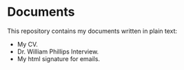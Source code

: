 # Documents

This repository contains my documents written in plain text:

- My CV.
- Dr. William Phillips Interview.
- My html signature for emails.
